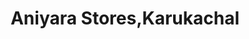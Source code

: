 ---
title: "Aniyara Stores,Karukachal"
url: /karukachal/aniyara-stores-karukachal/
shop: supermarket
---